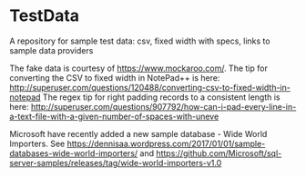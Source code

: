 # TestData
A repository for sample test data: csv, fixed width with specs, links to sample data providers

The fake data is courtesy of https://www.mockaroo.com/.
The tip for converting the CSV to fixed width in NotePad++ is here: http://superuser.com/questions/120488/converting-csv-to-fixed-width-in-notepad
The regex tip for right padding records to a consistent length is here: http://superuser.com/questions/907792/how-can-i-pad-every-line-in-a-text-file-with-a-given-number-of-spaces-with-uneve

Microsoft have recently added a new sample database - Wide World Importers. See https://dennisaa.wordpress.com/2017/01/01/sample-databases-wide-world-importers/ and https://github.com/Microsoft/sql-server-samples/releases/tag/wide-world-importers-v1.0


